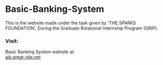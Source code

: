 # Basic-Banking-System
This is the website made under the task given by 'THE SPARKS FOUNDATION', During the Graduate Rotational Internship Program (GRIP).


<h3>Visit:</h3>

Basic Banking System website at:<br>
<a href="http://aib.great-site.net">aib.great-site.net</a>

